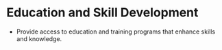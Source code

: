# Education and Skill Development
 - Provide access to education and training programs that enhance skills and knowledge.
